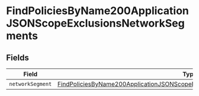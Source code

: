 # FindPoliciesByName200ApplicationJSONScopeExclusionsNetworkSegments


## Fields

| Field                                                                                                                                                                                           | Type                                                                                                                                                                                            | Required                                                                                                                                                                                        | Description                                                                                                                                                                                     |
| ----------------------------------------------------------------------------------------------------------------------------------------------------------------------------------------------- | ----------------------------------------------------------------------------------------------------------------------------------------------------------------------------------------------- | ----------------------------------------------------------------------------------------------------------------------------------------------------------------------------------------------- | ----------------------------------------------------------------------------------------------------------------------------------------------------------------------------------------------- |
| `networkSegment`                                                                                                                                                                                | [FindPoliciesByName200ApplicationJSONScopeExclusionsNetworkSegmentsNetworkSegment](../../models/operations/findpoliciesbyname200applicationjsonscopeexclusionsnetworksegmentsnetworksegment.md) | :heavy_minus_sign:                                                                                                                                                                              | N/A                                                                                                                                                                                             |